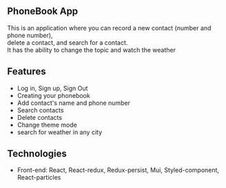 ## PhoneBook App <br/>
This is an application where you can record a new contact (number and phone number), <br/>
delete a contact, and search for a contact. <br/>
It has the ability to change the topic and watch the weather

## Features <br/>
* Log in, Sign up, Sign Out
* Creating your phonebook
* Add contact's name and phone number
* Search contacts
* Delete contacts
* Change theme mode
* search for weather in any city

## Technologies <br/>
* Front-end: React, React-redux, Redux-persist, Mui, Styled-component, React-particles
